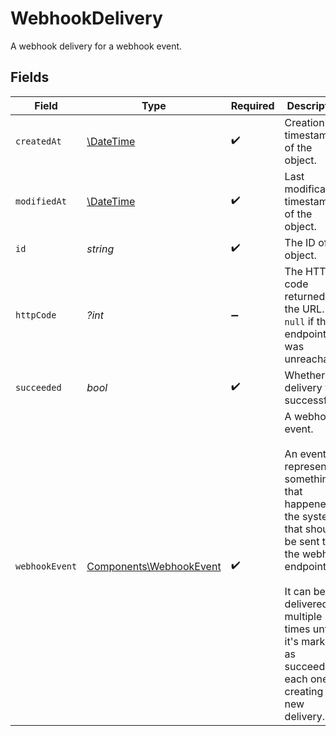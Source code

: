 # WebhookDelivery

A webhook delivery for a webhook event.


## Fields

| Field                                                                                                                                                                                                                         | Type                                                                                                                                                                                                                          | Required                                                                                                                                                                                                                      | Description                                                                                                                                                                                                                   |
| ----------------------------------------------------------------------------------------------------------------------------------------------------------------------------------------------------------------------------- | ----------------------------------------------------------------------------------------------------------------------------------------------------------------------------------------------------------------------------- | ----------------------------------------------------------------------------------------------------------------------------------------------------------------------------------------------------------------------------- | ----------------------------------------------------------------------------------------------------------------------------------------------------------------------------------------------------------------------------- |
| `createdAt`                                                                                                                                                                                                                   | [\DateTime](https://www.php.net/manual/en/class.datetime.php)                                                                                                                                                                 | :heavy_check_mark:                                                                                                                                                                                                            | Creation timestamp of the object.                                                                                                                                                                                             |
| `modifiedAt`                                                                                                                                                                                                                  | [\DateTime](https://www.php.net/manual/en/class.datetime.php)                                                                                                                                                                 | :heavy_check_mark:                                                                                                                                                                                                            | Last modification timestamp of the object.                                                                                                                                                                                    |
| `id`                                                                                                                                                                                                                          | *string*                                                                                                                                                                                                                      | :heavy_check_mark:                                                                                                                                                                                                            | The ID of the object.                                                                                                                                                                                                         |
| `httpCode`                                                                                                                                                                                                                    | *?int*                                                                                                                                                                                                                        | :heavy_minus_sign:                                                                                                                                                                                                            | The HTTP code returned by the URL. `null` if the endpoint was unreachable.                                                                                                                                                    |
| `succeeded`                                                                                                                                                                                                                   | *bool*                                                                                                                                                                                                                        | :heavy_check_mark:                                                                                                                                                                                                            | Whether the delivery was successful.                                                                                                                                                                                          |
| `webhookEvent`                                                                                                                                                                                                                | [Components\WebhookEvent](../../Models/Components/WebhookEvent.md)                                                                                                                                                            | :heavy_check_mark:                                                                                                                                                                                                            | A webhook event.<br/><br/>An event represent something that happened in the system<br/>that should be sent to the webhook endpoint.<br/><br/>It can be delivered multiple times until it's marked as succeeded,<br/>each one creating a new delivery. |